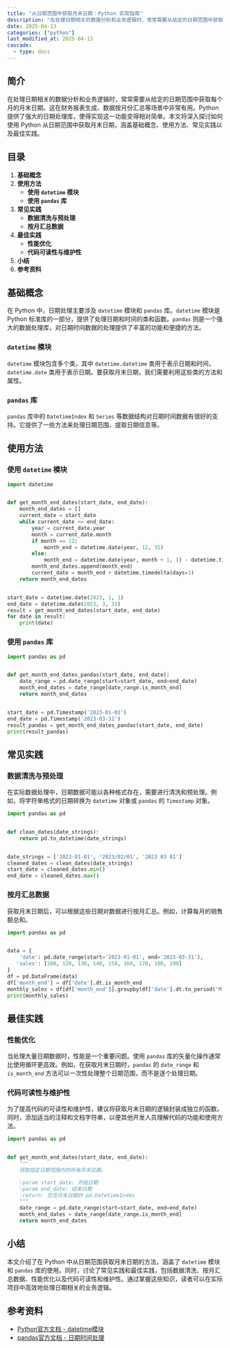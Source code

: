 ```yaml
---
title: "从日期范围中获取月末日期：Python 实现指南"
description: "在处理日期相关的数据分析和业务逻辑时，常常需要从给定的日期范围中获取每个月的月末日期。这在财务报表生成、数据按月份汇总等场景中非常有用。Python 提供了强大的日期处理库，使得实现这一功能变得相对简单。本文将深入探讨如何使用 Python 从日期范围中获取月末日期，涵盖基础概念、使用方法、常见实践以及最佳实践。"
date: 2025-04-13
categories: ["python"]
last_modified_at: 2025-04-13
cascade:
  - type: docs
---
```



## 简介
在处理日期相关的数据分析和业务逻辑时，常常需要从给定的日期范围中获取每个月的月末日期。这在财务报表生成、数据按月份汇总等场景中非常有用。Python 提供了强大的日期处理库，使得实现这一功能变得相对简单。本文将深入探讨如何使用 Python 从日期范围中获取月末日期，涵盖基础概念、使用方法、常见实践以及最佳实践。

<!-- more -->
## 目录
1. **基础概念**
2. **使用方法**
    - **使用 `datetime` 模块**
    - **使用 `pandas` 库**
3. **常见实践**
    - **数据清洗与预处理**
    - **按月汇总数据**
4. **最佳实践**
    - **性能优化**
    - **代码可读性与维护性**
5. **小结**
6. **参考资料**

## 基础概念
在 Python 中，日期处理主要涉及 `datetime` 模块和 `pandas` 库。`datetime` 模块是 Python 标准库的一部分，提供了处理日期和时间的类和函数。`pandas` 则是一个强大的数据处理库，对日期时间数据的处理提供了丰富的功能和便捷的方法。

### `datetime` 模块
`datetime` 模块包含多个类，其中 `datetime.datetime` 类用于表示日期和时间，`datetime.date` 类用于表示日期。要获取月末日期，我们需要利用这些类的方法和属性。

### `pandas` 库
`pandas` 库中的 `DatetimeIndex` 和 `Series` 等数据结构对日期时间数据有很好的支持。它提供了一些方法来处理日期范围、提取日期信息等。

## 使用方法
### 使用 `datetime` 模块
```python
import datetime


def get_month_end_dates(start_date, end_date):
    month_end_dates = []
    current_date = start_date
    while current_date <= end_date:
        year = current_date.year
        month = current_date.month
        if month == 12:
            month_end = datetime.date(year, 12, 31)
        else:
            month_end = datetime.date(year, month + 1, 1) - datetime.timedelta(days=1)
        month_end_dates.append(month_end)
        current_date = month_end + datetime.timedelta(days=1)
    return month_end_dates


start_date = datetime.date(2023, 1, 1)
end_date = datetime.date(2023, 3, 31)
result = get_month_end_dates(start_date, end_date)
for date in result:
    print(date)
```

### 使用 `pandas` 库
```python
import pandas as pd


def get_month_end_dates_pandas(start_date, end_date):
    date_range = pd.date_range(start=start_date, end=end_date)
    month_end_dates = date_range[date_range.is_month_end]
    return month_end_dates


start_date = pd.Timestamp('2023-01-01')
end_date = pd.Timestamp('2023-03-31')
result_pandas = get_month_end_dates_pandas(start_date, end_date)
print(result_pandas)
```

## 常见实践
### 数据清洗与预处理
在实际数据处理中，日期数据可能以各种格式存在，需要进行清洗和预处理。例如，将字符串格式的日期转换为 `datetime` 对象或 `pandas` 的 `Timestamp` 对象。
```python
import pandas as pd


def clean_dates(date_strings):
    return pd.to_datetime(date_strings)


date_strings = ['2023-01-01', '2023/02/01', '2023 03 01']
cleaned_dates = clean_dates(date_strings)
start_date = cleaned_dates.min()
end_date = cleaned_dates.max()
```

### 按月汇总数据
获取月末日期后，可以根据这些日期对数据进行按月汇总。例如，计算每月的销售额总和。
```python
import pandas as pd


data = {
    'date': pd.date_range(start='2023-01-01', end='2023-03-31'),
   'sales': [100, 120, 130, 140, 150, 160, 170, 180, 190]
}
df = pd.DataFrame(data)
df['month_end'] = df['date'].dt.is_month_end
monthly_sales = df[df['month_end']].groupby(df['date'].dt.to_period('M'))['sales'].sum()
print(monthly_sales)
```

## 最佳实践
### 性能优化
当处理大量日期数据时，性能是一个重要问题。使用 `pandas` 库的矢量化操作通常比使用循环更高效。例如，在获取月末日期时，`pandas` 的 `date_range` 和 `is_month_end` 方法可以一次性处理整个日期范围，而不是逐个处理日期。

### 代码可读性与维护性
为了提高代码的可读性和维护性，建议将获取月末日期的逻辑封装成独立的函数。同时，添加适当的注释和文档字符串，以便其他开发人员理解代码的功能和使用方法。
```python
import pandas as pd


def get_month_end_dates(start_date, end_date):
    """
    获取指定日期范围内的所有月末日期。

    :param start_date: 开始日期
    :param end_date: 结束日期
    :return: 包含月末日期的 pd.DatetimeIndex
    """
    date_range = pd.date_range(start=start_date, end=end_date)
    month_end_dates = date_range[date_range.is_month_end]
    return month_end_dates
```

## 小结
本文介绍了在 Python 中从日期范围获取月末日期的方法，涵盖了 `datetime` 模块和 `pandas` 库的使用。同时，讨论了常见实践和最佳实践，包括数据清洗、按月汇总数据、性能优化以及代码可读性和维护性。通过掌握这些知识，读者可以在实际项目中高效地处理日期相关的业务逻辑。

## 参考资料
- [Python官方文档 - datetime模块](https://docs.python.org/3/library/datetime.html)
- [pandas官方文档 - 日期时间处理](https://pandas.pydata.org/pandas-docs/stable/user_guide/timeseries.html)